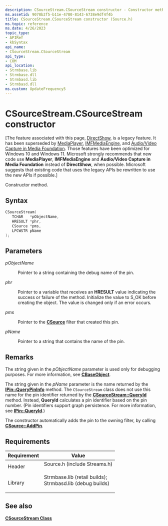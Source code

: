```yaml
---
description: CSourceStream.CSourceStream constructor - Constructor method.
ms.assetid: 9078b2f5-b11e-4780-8143-6738e9df4f4b
title: CSourceStream.CSourceStream constructor (Source.h)
ms.topic: reference
ms.date: 4/26/2023
topic_type: 
- APIRef
- kbSyntax
api_name: 
- CSourceStream.CSourceStream
api_type: 
- COM
api_location: 
- Strmbase.lib
- Strmbase.dll
- Strmbasd.lib
- Strmbasd.dll
ms.custom: UpdateFrequency5
---
```


# CSourceStream.CSourceStream constructor

\[The feature associated with this page, [DirectShow](/windows/win32/directshow/directshow), is a legacy feature. It has been superseded by [MediaPlayer](/uwp/api/Windows.Media.Playback.MediaPlayer), [IMFMediaEngine](/windows/win32/api/mfmediaengine/nn-mfmediaengine-imfmediaengine), and [Audio/Video Capture in Media Foundation](windows/win32/medfound/audio-video-capture-in-media-foundation). Those features have been optimized for Windows 10 and Windows 11. Microsoft strongly recommends that new code use **MediaPlayer**, **IMFMediaEngine** and **Audio/Video Capture in Media Foundation** instead of **DirectShow**, when possible. Microsoft suggests that existing code that uses the legacy APIs be rewritten to use the new APIs if possible.\]

Constructor method.

## Syntax


```C++
CSourceStream(
   TCHAR   *pObjectName,
   HRESULT *phr,
   CSource *pms,
   LPCWSTR pName
);
```



## Parameters

<dl> <dt>

*pObjectName* 
</dt> <dd>

Pointer to a string containing the debug name of the pin.

</dd> <dt>

*phr* 
</dt> <dd>

Pointer to a variable that receives an **HRESULT** value indicating the success or failure of the method. Initialize the value to S\_OK before creating the object. The value is changed only if an error occurs.

</dd> <dt>

*pms* 
</dt> <dd>

Pointer to the [**CSource**](csource.md) filter that created this pin.

</dd> <dt>

*pName* 
</dt> <dd>

Pointer to a string that contains the name of the pin.

</dd> </dl>

## Remarks

The string given in the *pObjectName* parameter is used only for debugging purposes. For more information, see [**CBaseObject**](cbaseobject.md).

The string given in the *pName* parameter is the name returned by the [**IPin::QueryPinInfo**](/windows/desktop/api/Strmif/nf-strmif-ipin-querypininfo) method. The `CSourceStream` class does not use this name for the pin identifier returned by the [**CSourceStream::QueryId**](csourcestream-queryid.md) method. Instead, **QueryId** calculates a pin identifier based on the pin number. (Pin identifiers support graph persistence. For more information, see [**IPin::QueryId**](/windows/desktop/api/Strmif/nf-strmif-ipin-queryid).)

The constructor automatically adds the pin to the owning filter, by calling [**CSource::AddPin**](csource-addpin.md).

## Requirements



| Requirement | Value |
|--------------------|--------------------------------------------------------------------------------------------------------------------------------------------------------------------------------------------|
| Header<br/>  | <dl> <dt>Source.h (include Streams.h)</dt> </dl>                                                                                    |
| Library<br/> | <dl> <dt>Strmbase.lib (retail builds); </dt> <dt>Strmbasd.lib (debug builds)</dt> </dl> |



## See also

<dl> <dt>

[**CSourceStream Class**](csourcestream.md)
</dt> </dl>

 

 




